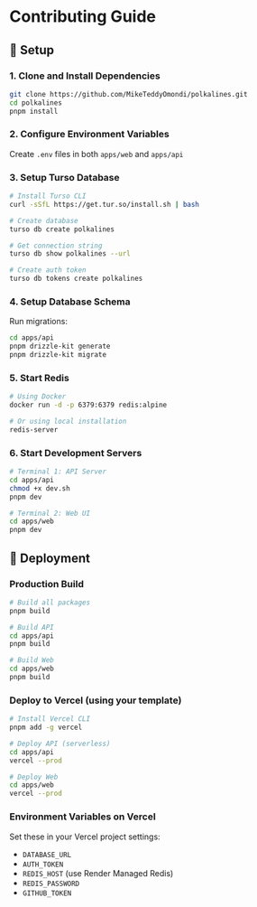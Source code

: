 # Contributing Guide

## 🚀 Setup 

### 1. Clone and Install Dependencies

```bash
git clone https://github.com/MikeTeddyOmondi/polkalines.git
cd polkalines
pnpm install
```

### 2. Configure Environment Variables

Create `.env` files in both `apps/web` and `apps/api`

### 3. Setup Turso Database

```bash
# Install Turso CLI
curl -sSfL https://get.tur.so/install.sh | bash

# Create database
turso db create polkalines

# Get connection string
turso db show polkalines --url

# Create auth token
turso db tokens create polkalines
```

### 4. Setup Database Schema

Run migrations:

```bash
cd apps/api
pnpm drizzle-kit generate
pnpm drizzle-kit migrate
```

### 5. Start Redis

```bash
# Using Docker
docker run -d -p 6379:6379 redis:alpine

# Or using local installation
redis-server
```

### 6. Start Development Servers

```bash
# Terminal 1: API Server
cd apps/api
chmod +x dev.sh
pnpm dev

# Terminal 2: Web UI
cd apps/web
pnpm dev
```

## 🚢 Deployment

### Production Build

```bash
# Build all packages
pnpm build

# Build API
cd apps/api
pnpm build

# Build Web
cd apps/web
pnpm build
```

### Deploy to Vercel (using your template)

```bash
# Install Vercel CLI
pnpm add -g vercel

# Deploy API (serverless)
cd apps/api
vercel --prod

# Deploy Web
cd apps/web
vercel --prod
```

### Environment Variables on Vercel

Set these in your Vercel project settings:

- `DATABASE_URL`
- `AUTH_TOKEN`
- `REDIS_HOST` (use Render Managed Redis)
- `REDIS_PASSWORD`
- `GITHUB_TOKEN`